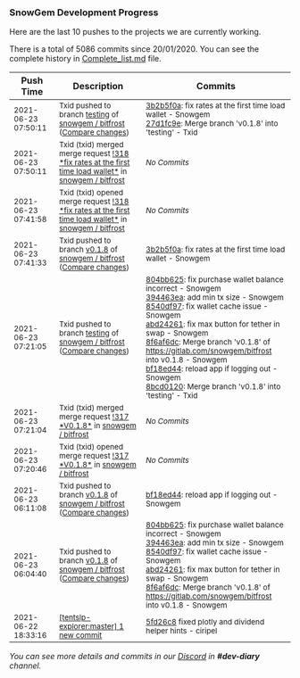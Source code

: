 
### SnowGem Development Progress

Here are the last 10 pushes to the projects we are currently working.

There is a total of 5086 commits since 20/01/2020. You can see the complete history in
 [Complete_list.md](Complete_list.md) file.

| Push Time | Description | Commits |
| --- | --- | --- |
| <sub>2021-06-23 07:50:11</sub> | <sub>Txid pushed to branch [testing](https://gitlab.com/snowgem/bitfrost/commits/testing) of [snowgem / bitfrost](https://gitlab.com/snowgem/bitfrost) ([Compare changes](https://gitlab.com/snowgem/bitfrost/compare/8bcd0120f67d5cdf30b5573cb566a0fbdbb2f8f6...27d1fc9eb94a058441695330dd442f399affb9b9))</sub> | <sub>[3b2b5f0a](https://gitlab.com/snowgem/bitfrost/-/commit/3b2b5f0adc8f3cdebb4cd6455b60be300b856ce2): fix rates at the first time load wallet - Snowgem<br>[27d1fc9e](https://gitlab.com/snowgem/bitfrost/-/commit/27d1fc9eb94a058441695330dd442f399affb9b9): Merge branch 'v0.1.8' into 'testing' - Txid</sub> |
| <sub>2021-06-23 07:50:11</sub> | <sub>Txid (txid) merged merge request [\!318 \*fix rates at the first time load wallet\*](https://gitlab.com/snowgem/bitfrost/-/merge_requests/318) in [snowgem / bitfrost](https://gitlab.com/snowgem/bitfrost)</sub> | <sub>_No Commits_</sub> |
| <sub>2021-06-23 07:41:58</sub> | <sub>Txid (txid) opened merge request [\!318 \*fix rates at the first time load wallet\*](https://gitlab.com/snowgem/bitfrost/-/merge_requests/318) in [snowgem / bitfrost](https://gitlab.com/snowgem/bitfrost)</sub> | <sub>_No Commits_</sub> |
| <sub>2021-06-23 07:41:33</sub> | <sub>Txid pushed to branch [v0\.1\.8](https://gitlab.com/snowgem/bitfrost/commits/v0.1.8) of [snowgem / bitfrost](https://gitlab.com/snowgem/bitfrost) ([Compare changes](https://gitlab.com/snowgem/bitfrost/compare/bf18ed4414d93271a218ffc3145c63cb07c8ae6c...3b2b5f0adc8f3cdebb4cd6455b60be300b856ce2))</sub> | <sub>[3b2b5f0a](https://gitlab.com/snowgem/bitfrost/-/commit/3b2b5f0adc8f3cdebb4cd6455b60be300b856ce2): fix rates at the first time load wallet - Snowgem</sub> |
| <sub>2021-06-23 07:21:05</sub> | <sub>Txid pushed to branch [testing](https://gitlab.com/snowgem/bitfrost/commits/testing) of [snowgem / bitfrost](https://gitlab.com/snowgem/bitfrost) ([Compare changes](https://gitlab.com/snowgem/bitfrost/compare/62ea3ce5a15b2836af41943ca710dcf629fd57a8...8bcd0120f67d5cdf30b5573cb566a0fbdbb2f8f6))</sub> | <sub>[804bb625](https://gitlab.com/snowgem/bitfrost/-/commit/804bb6259b6641e770eb90a2e4ec0bcb23a2080c): fix purchase wallet balance incorrect - Snowgem<br>[394463ea](https://gitlab.com/snowgem/bitfrost/-/commit/394463ea47a4c91486339b16b328dfed85964b10): add min tx size - Snowgem<br>[8540df97](https://gitlab.com/snowgem/bitfrost/-/commit/8540df9727987b3cae37f42868066ad44f7064f7): fix wallet cache issue - Snowgem<br>[abd24261](https://gitlab.com/snowgem/bitfrost/-/commit/abd24261b6fd122f2e6a257cd1b18f50b37767d7): fix max button for tether in swap - Snowgem<br>[8f6af6dc](https://gitlab.com/snowgem/bitfrost/-/commit/8f6af6dcaf9c47e1ff335be3f2e8ea8b8692841c): Merge branch 'v0.1.8' of https://gitlab.com/snowgem/bitfrost into v0.1.8 - Snowgem<br>[bf18ed44](https://gitlab.com/snowgem/bitfrost/-/commit/bf18ed4414d93271a218ffc3145c63cb07c8ae6c): reload app if logging out - Snowgem<br>[8bcd0120](https://gitlab.com/snowgem/bitfrost/-/commit/8bcd0120f67d5cdf30b5573cb566a0fbdbb2f8f6): Merge branch 'v0.1.8' into 'testing' - Txid</sub> |
| <sub>2021-06-23 07:21:04</sub> | <sub>Txid (txid) merged merge request [\!317 \*V0\.1\.8\*](https://gitlab.com/snowgem/bitfrost/-/merge_requests/317) in [snowgem / bitfrost](https://gitlab.com/snowgem/bitfrost)</sub> | <sub>_No Commits_</sub> |
| <sub>2021-06-23 07:20:46</sub> | <sub>Txid (txid) opened merge request [\!317 \*V0\.1\.8\*](https://gitlab.com/snowgem/bitfrost/-/merge_requests/317) in [snowgem / bitfrost](https://gitlab.com/snowgem/bitfrost)</sub> | <sub>_No Commits_</sub> |
| <sub>2021-06-23 06:11:08</sub> | <sub>Txid pushed to branch [v0\.1\.8](https://gitlab.com/snowgem/bitfrost/commits/v0.1.8) of [snowgem / bitfrost](https://gitlab.com/snowgem/bitfrost) ([Compare changes](https://gitlab.com/snowgem/bitfrost/compare/8f6af6dcaf9c47e1ff335be3f2e8ea8b8692841c...bf18ed4414d93271a218ffc3145c63cb07c8ae6c))</sub> | <sub>[bf18ed44](https://gitlab.com/snowgem/bitfrost/-/commit/bf18ed4414d93271a218ffc3145c63cb07c8ae6c): reload app if logging out - Snowgem</sub> |
| <sub>2021-06-23 06:04:40</sub> | <sub>Txid pushed to branch [v0\.1\.8](https://gitlab.com/snowgem/bitfrost/commits/v0.1.8) of [snowgem / bitfrost](https://gitlab.com/snowgem/bitfrost) ([Compare changes](https://gitlab.com/snowgem/bitfrost/compare/47fe9c668f34279297927956209277a28e189597...8f6af6dcaf9c47e1ff335be3f2e8ea8b8692841c))</sub> | <sub>[804bb625](https://gitlab.com/snowgem/bitfrost/-/commit/804bb6259b6641e770eb90a2e4ec0bcb23a2080c): fix purchase wallet balance incorrect - Snowgem<br>[394463ea](https://gitlab.com/snowgem/bitfrost/-/commit/394463ea47a4c91486339b16b328dfed85964b10): add min tx size - Snowgem<br>[8540df97](https://gitlab.com/snowgem/bitfrost/-/commit/8540df9727987b3cae37f42868066ad44f7064f7): fix wallet cache issue - Snowgem<br>[abd24261](https://gitlab.com/snowgem/bitfrost/-/commit/abd24261b6fd122f2e6a257cd1b18f50b37767d7): fix max button for tether in swap - Snowgem<br>[8f6af6dc](https://gitlab.com/snowgem/bitfrost/-/commit/8f6af6dcaf9c47e1ff335be3f2e8ea8b8692841c): Merge branch 'v0.1.8' of https://gitlab.com/snowgem/bitfrost into v0.1.8 - Snowgem</sub> |
| <sub>2021-06-22 18:33:16</sub> | <sub>[[tentslp-explorer:master] 1 new commit](https://github.com/TENTSLP/tentslp-explorer/commit/5fd26c84eb24f16155640217c51622d8adc0fcf1)</sub> | <sub>[5fd26c8](https://github.com/TENTSLP/tentslp-explorer/commit/5fd26c84eb24f16155640217c51622d8adc0fcf1) fixed plotly and dividend helper hints - ciripel</sub> |

_You can see more details and commits in our [Discord](https://discord.gg/zumGnbg) in **#dev-diary** channel._
